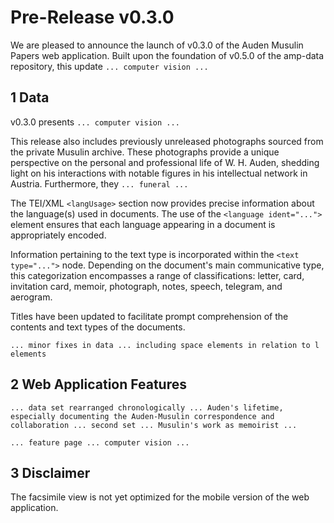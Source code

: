 # Pre-Release v0.3.0

We are pleased to announce the launch of v0.3.0 of the Auden Musulin Papers web application. Built upon the foundation of v0.5.0 of the amp-data repository, this update `... computer vision ...`

## 1 Data

v0.3.0 presents `... computer vision ...`

This release also includes previously unreleased photographs sourced from the private Musulin archive. These photographs provide a unique perspective on the personal and professional life of W. H. Auden, shedding light on his interactions with notable figures in his intellectual network in Austria. Furthermore, they `... funeral ... `

The TEI/XML `<langUsage>` section now provides precise information about the language(s) used in documents. The use of the `<language ident="...">` element ensures that each language appearing in a document is appropriately encoded.

Information pertaining to the text type is incorporated within the `<text type="...">` node. Depending on the document's main communicative type, this categorization encompasses a range of classifications: letter, card, invitation card, memoir, photograph, notes, speech, telegram, and aerogram.

Titles have been updated to facilitate prompt comprehension of the contents and text types of the documents.

`... minor fixes in data ... including space elements in relation to l elements`

## 2 Web Application Features

`... data set rearranged chronologically ... Auden's lifetime, especially documenting the Auden-Musulin correspondence and collaboration ... second set ... Musulin's work as memoirist ...`

`... feature page ... computer vision ...`

## 3 Disclaimer

The facsimile view is not yet optimized for the mobile version of the web application.
